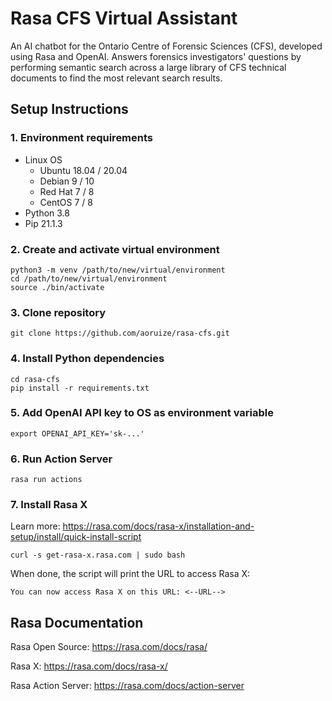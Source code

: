 # Rasa CFS Virtual Assistant

An AI chatbot for the Ontario Centre of Forensic Sciences (CFS), developed using Rasa and OpenAI. Answers forensics investigators' questions by performing semantic search across a large library of CFS technical documents to find the most relevant search results.

## Setup Instructions

### 1. Environment requirements

- Linux OS
    - Ubuntu 18.04 / 20.04
    - Debian 9 / 10
    - Red Hat 7 / 8
    - CentOS 7 / 8
- Python 3.8
- Pip 21.1.3

### 2. Create and activate virtual environment

    python3 -m venv /path/to/new/virtual/environment
    cd /path/to/new/virtual/environment
    source ./bin/activate

### 3. Clone repository
    
    git clone https://github.com/aoruize/rasa-cfs.git

### 4. Install Python dependencies

    cd rasa-cfs
    pip install -r requirements.txt

### 5. Add OpenAI API key to OS as environment variable 

    export OPENAI_API_KEY='sk-...'

### 6. Run Action Server 

    rasa run actions

### 7. Install Rasa X 
Learn more: https://rasa.com/docs/rasa-x/installation-and-setup/install/quick-install-script

    curl -s get-rasa-x.rasa.com | sudo bash

When done, the script will print the URL to access Rasa X:

    You can now access Rasa X on this URL: <--URL-->

## Rasa Documentation

Rasa Open Source: https://rasa.com/docs/rasa/

Rasa X: https://rasa.com/docs/rasa-x/

Rasa Action Server: https://rasa.com/docs/action-server